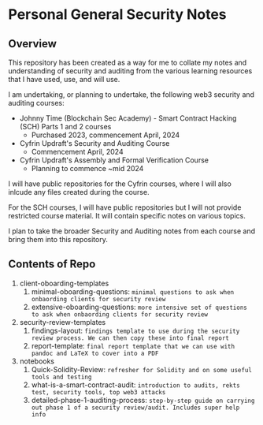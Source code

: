 # Personal General Security Notes

## Overview

This repository has been created as a way for me to collate my notes and understanding of security and auditing from the various learning resources that I have used, use, and will use.

I am undertaking, or planning to undertake, the following web3 security and auditing courses:

- Johnny Time (Blockchain Sec Academy) - Smart Contract Hacking (SCH) Parts 1 and 2 courses
  - Purchased 2023, commencement April, 2024
- Cyfrin Updraft's Security and Auditing Course
  - Commencement April, 2024
- Cyfrin Updraft's Assembly and Formal Verification Course
  - Planning to commence ~mid 2024


I will have public repositories for the Cyfrin courses, where I will also inlcude any files created during the course.

For the SCH courses, I will have public repositories but I will not provide restricted course material. It will contain specific notes on various topics.

I plan to take the broader Security and Auditing notes from each course and bring them into this repository.


## Contents of Repo

1. client-oboarding-templates
   1. minimal-oboarding-questions: `minimal questions to ask when onbaording clients for security review`
   2. extensive-oboarding-questions: `more intensive set of questions to ask when onbaording clients for security review`
2. security-review-templates
   1. findings-layout: `findings template to use during the security review process. We can then copy these into final report`
   2. report-template: `final report template that we can use with pandoc and LaTeX to cover into a PDF`
3. notebooks
   1. Quick-Solidity-Review: `refresher for Solidity and on some useful tools and testing`
   2. what-is-a-smart-contract-audit: `introduction to audits, rekts test, security tools, top web3 attacks`
   3. detailed-phase-1-auditing-process: `step-by-step guide on carrying out phase 1 of a security review/audit. Includes super help info`